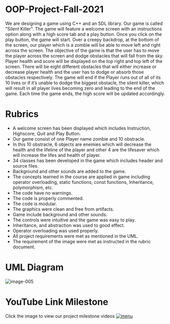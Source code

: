 # OOP-Project-Fall-2021
We are designing a game using C++ and an SDL library. Our game is called "Silent Killer". The game will feature a welcome screen with an instructions option along with a high score tab and a play button. Once you click on the play button, the game will start. Over a creepy backdrop, at the bottom of the screen, our player which is a zombie will be able to move left and right across the screen. The objective of the game is that the user has to move the player across the screen and dodge obstacles that will fall from the sky. Player health and score will be displayed on the top right and top left of the screen. There will be eight different obstacles that will either increase or decrease player health and the user has to dodge or absorb those obstacles respectively. The game will end if the Player runs out of all of its 10 lives or if it’s unable to dodge the biggest obstacle, the silent killer, which will result in all player lives becoming zero and leading to the end of the game. Each time the game ends, the high score will be updated accordingly. 
# Rubrics
- A welcome screen has been displayed which includes Instruction, Highscore, Quit and Play Button.
- Our game consist of one Player name zombie and 10 obstracle.
- In this 10 obstracle, 6 objects are enemies which will decrease the health and the lifeline of the player and other 4 are the lifesaver which will increase the lifes and health of player.
- 34 classes has been developed in the game which includes header and source files.
- Background and other sounds are added to the game.
- The concepts learned in the course are applied in game including operator overloading, static functions, const functions, Inheritance, polymorphism, etc.
- The code have no warnings.
- The code is properly commented.
- The code is modular.
- The graphics were clean and free from artifacts.
- Game include background and other sounds.
- The controls were intuitive and the game was easy to play.
- Inheritance, and abstraction was used to good effect.
- Operator overloading was used properly.
- All project requirements were met as mentioned in the UML.
- The requirement of the image were met as instructed in the rubric document.
# UML Diagram
![image-005](https://user-images.githubusercontent.com/60126292/144240423-efd8f1b0-b67f-4b78-9c00-2994d6f07e8c.jpg)
# YouTube Link Milestone 
Click the image to view our project milestone videos 
[![menu](https://user-images.githubusercontent.com/60126292/144235436-fb5046dd-0e65-4dbb-a033-7219257a5634.png)](https://youtube.com/playlist?list=PLeLddCm4AohWSKjHdtjzgSuL57hADAdpf)



